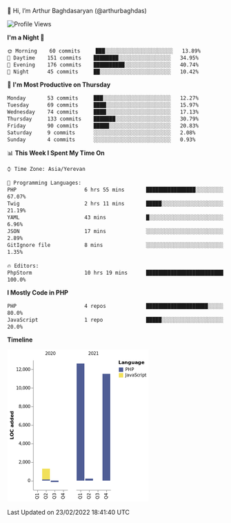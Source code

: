 👋 Hi, I’m Arthur Baghdasaryan (@arthurbaghdas)


<!--START_SECTION:waka-->
![Profile Views](http://img.shields.io/badge/Profile%20Views-16-blue)

**I'm a Night 🦉** 

```text
🌞 Morning    60 commits     ███░░░░░░░░░░░░░░░░░░░░░░   13.89% 
🌆 Daytime    151 commits    ████████░░░░░░░░░░░░░░░░░   34.95% 
🌃 Evening    176 commits    ██████████░░░░░░░░░░░░░░░   40.74% 
🌙 Night      45 commits     ██░░░░░░░░░░░░░░░░░░░░░░░   10.42%

```
📅 **I'm Most Productive on Thursday** 

```text
Monday       53 commits     ███░░░░░░░░░░░░░░░░░░░░░░   12.27% 
Tuesday      69 commits     ████░░░░░░░░░░░░░░░░░░░░░   15.97% 
Wednesday    74 commits     ████░░░░░░░░░░░░░░░░░░░░░   17.13% 
Thursday     133 commits    ███████░░░░░░░░░░░░░░░░░░   30.79% 
Friday       90 commits     █████░░░░░░░░░░░░░░░░░░░░   20.83% 
Saturday     9 commits      ░░░░░░░░░░░░░░░░░░░░░░░░░   2.08% 
Sunday       4 commits      ░░░░░░░░░░░░░░░░░░░░░░░░░   0.93%

```


📊 **This Week I Spent My Time On** 

```text
⌚︎ Time Zone: Asia/Yerevan

💬 Programming Languages: 
PHP                      6 hrs 55 mins       ████████████████░░░░░░░░░   67.07% 
Twig                     2 hrs 11 mins       █████░░░░░░░░░░░░░░░░░░░░   21.19% 
YAML                     43 mins             █░░░░░░░░░░░░░░░░░░░░░░░░   6.96% 
JSON                     17 mins             ░░░░░░░░░░░░░░░░░░░░░░░░░   2.89% 
GitIgnore file           8 mins              ░░░░░░░░░░░░░░░░░░░░░░░░░   1.35%

🔥 Editors: 
PhpStorm                 10 hrs 19 mins      █████████████████████████   100.0%

```

**I Mostly Code in PHP** 

```text
PHP                      4 repos             ████████████████████░░░░░   80.0% 
JavaScript               1 repo              █████░░░░░░░░░░░░░░░░░░░░   20.0%

```


**Timeline**

![Chart not found](https://raw.githubusercontent.com/arthurbaghdas/arthurbaghdas/main/charts/bar_graph.png) 


 Last Updated on 23/02/2022 18:41:40 UTC
<!--END_SECTION:waka-->
